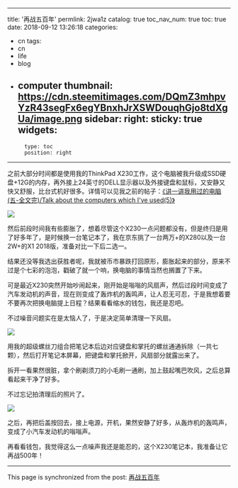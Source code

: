 
---
title: '再战五百年'
permlink: 2jwa1z
catalog: true
toc_nav_num: true
toc: true
date: 2018-09-12 13:26:18
categories:
- cn
tags:
- cn
- life
- blog
- computer
thumbnail: https://cdn.steemitimages.com/DQmZ3mhpvYzR43segFx6egYBnxhJrXSWDouqhGjo8tdXgUa/image.png
sidebar:
    right:
        sticky: true
widgets:
    -
        type: toc
        position: right
---


之前大部分时间都是使用我的ThinkPad X230工作，这个电脑被我升级成SSD硬盘+12G的内存，再外接上24英寸的DELL显示器以及外接键盘和鼠标，又安静又快又舒服，比台式机好很多。详情可以见我之前的帖子：[《讲一讲我用过的电脑(五-全文完)/Talk about the computers which I've used(5)》](https://steemit.com/cn/@oflyhigh/talk-about-the-computers-which-i-ve-used-5)

![](https://cdn.steemitimages.com/DQmZ3mhpvYzR43segFx6egYBnxhJrXSWDouqhGjo8tdXgUa/image.png)

然后前段时间我有些膨胀了，想着尽管这个X230一点问题都没有，但是终归是用了好多年了，是时候换一台笔记本了，我在京东挑了一台两万+的X280以及一台2W+的X1 2018版，准备对比一下后二选一。

结果还没等我选出获胜者呢，我就被币市暴跌打回原形，膨胀起来的部分，原来不过是个七彩的泡泡，戳破了就一个响，换电脑的事情当然也搁置了下来。

可是最近X230突然开始吵闹起来，刚开始是嗡嗡的风扇声，然后过段时间变成了汽车发动机的声音，现在则变成了轰炸机的轰鸣声，让人忍无可忍，于是我想着要不要再次把换电脑提上日程？结果看看缩水的钱包，我还是忍吧。


不过噪音问题实在是太恼人了，于是决定简单清理一下风扇。

![](https://cdn.steemitimages.com/DQmTiFEpegjkA5BtcfeaRxQwxbTZHxP53C6ZWW8ihg5LexS/image.png)

用我的超级螺丝刀组合把笔记本后边对应键盘和掌托的螺丝通通拆除（一共七颗），然后打开笔记本屏幕，把键盘和掌托掀开，风扇部分就露出来了。

拆开一看果然很脏，拿个刷剃须刀的小毛刷一通刷，加上鼓起嘴巴吹风，之后总算看起来干净了好多。

不过忘记拍清理后的照片了。

![](https://cdn.steemitimages.com/DQmdKxyX8J7tLiZGYemtMmNuCQ4oEAgZPU3X1dcEZZUDsDp/image.png)

之后，再把后盖按回去，接上电源，开机，果然安静了好多，从轰炸机的轰鸣声，变成了小汽车发动机的嗡嗡声。

再看看钱包，我觉得这么一点噪声我还是能忍的，这个X230笔记本，我准备让它再战500年！

- - -

This page is synchronized from the post: [再战五百年](https://steemit.com/@oflyhigh/2jwa1z)
